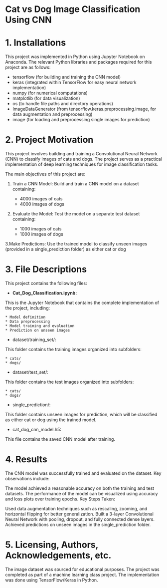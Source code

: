 # Cat vs Dog Image Classification Using CNN
# 1. Installations
This project was implemented in Python using Jupyter Notebook on Anaconda. The relevant Python libraries and packages required for this project are as follows:

* tensorflow (for building and training the CNN model)
* keras (integrated within TensorFlow for easy neural network implementation)
* numpy (for numerical computations)
* matplotlib (for data visualization)
* os (to handle file paths and directory operations)
* ImageDataGenerator (from tensorflow.keras.preprocessing.image, for data augmentation and preprocessing)
* image (for loading and preprocessing single images for prediction)

# 2. Project Motivation
This project involves building and training a Convolutional Neural Network (CNN) to classify images of cats and dogs. The project serves as a practical implementation of deep learning techniques for image classification tasks.

The main objectives of this project are:

1. Train a CNN Model: Build and train a CNN model on a dataset containing:
    * 4000 images of cats
    * 4000 images of dogs
  
2. Evaluate the Model: Test the model on a separate test dataset containing:
   * 1000 images of cats
   * 1000 images of dogs

3.Make Predictions: Use the trained model to classify unseen images (provided in a single_prediction folder) as either cat or dog 


# 3. File Descriptions
This project contains the following files:


* **Cat_Dog_Classification.ipynb:**
  
This is the Jupyter Notebook that contains the complete implementation of the project, including:

    * Model definition
    * Data preprocessing
    * Model training and evaluation
    * Prediction on unseen images
* dataset/training_set/:
  
This folder contains the training images organized into subfolders:

    * cats/
    * dogs/
* dataset/test_set/:
  
This folder contains the test images organized into subfolders:

    * cats/
    * dogs/
* single_prediction/:
  
This folder contains unseen images for prediction, which will be classified as either cat or dog using the trained model.

* cat_dog_cnn_model.h5:
  
This file contains the saved CNN model after training.

# 4. Results
The CNN model was successfully trained and evaluated on the dataset. Key observations include:

The model achieved a reasonable accuracy on both the training and test datasets.
The performance of the model can be visualized using accuracy and loss plots over training epochs.
Key Steps Taken:

Used data augmentation techniques such as rescaling, zooming, and horizontal flipping for better generalization.
Built a 3-layer Convolutional Neural Network with pooling, dropout, and fully connected dense layers.
Achieved predictions on unseen images in the single_prediction folder.
# 5. Licensing, Authors, Acknowledgements, etc.
The image dataset was sourced for educational purposes.
The project was completed as part of a machine learning class project.
The implementation was done using TensorFlow/Keras in Python.
